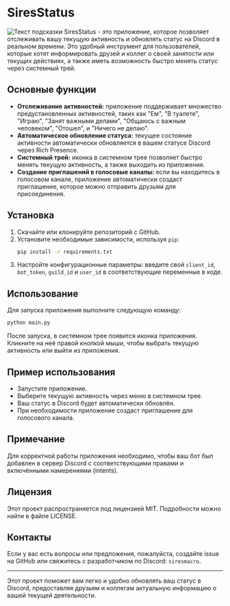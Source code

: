 # SiresStatus
![Текст подсказки](путь_к_изображению)
SiresStatus - это приложение, которое позволяет отслеживать вашу текущую активность и обновлять статус на Discord в реальном времени. Это удобный инструмент для пользователей, которые хотят информировать друзей и коллег о своей занятости или текущих действиях, а также иметь возможность быстро менять статус через системный трей.

## Основные функции

- **Отслеживание активностей:** приложение поддерживает множество предустановленных активностей, таких как "Ем", "В туалете", "Играю", "Занят важными делами", "Общаюсь с важным человеком", "Отошел", и "Ничего не делаю".
- **Автоматическое обновление статуса:** текущее состояние активности автоматически обновляется в вашем статусе Discord через Rich Presence.
- **Системный трей:** иконка в системном трее позволяет быстро менять текущую активность, а также выходить из приложения.
- **Создание приглашений в голосовые каналы:** если вы находитесь в голосовом канале, приложение автоматически создаст приглашение, которое можно отправить друзьям для присоединения.

## Установка

1. Скачайте или клонируйте репозиторий с GitHub.
2. Установите необходимые зависимости, используя `pip`:
    ```bash
    pip install -r requirements.txt
    ```
3. Настройте конфигурационные параметры: введите свой `client_id`, `bot_token`, `guild_id` и `user_id` в соответствующие переменные в коде.

## Использование

Для запуска приложения выполните следующую команду:
```bash
python main.py
```

После запуска, в системном трее появится иконка приложения. Кликните на неё правой кнопкой мыши, чтобы выбрать текущую активность или выйти из приложения.

## Пример использования

- Запустите приложение.
- Выберите текущую активность через меню в системном трее.
- Ваш статус в Discord будет автоматически обновлён.
- При необходимости приложение создаст приглашение для голосового канала.

## Примечание

Для корректной работы приложения необходимо, чтобы ваш бот был добавлен в сервер Discord с соответствующими правами и включёнными намерениями (intents).

## Лицензия

Этот проект распространяется под лицензией MIT. Подробности можно найти в файле LICENSE.

## Контакты

Если у вас есть вопросы или предложения, пожалуйста, создайте issue на GitHub или свяжитесь с разработчиком по Discord: `siresmacro`.

---

Этот проект поможет вам легко и удобно обновлять ваш статус в Discord, предоставляя друзьям и коллегам актуальную информацию о вашей текущей деятельности.
